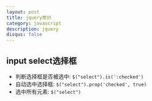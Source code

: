 ```yaml
---
layout: post
title: jquery常识
category: javascript
description: jquery
disqus: false
---
```


## input select选择框
* 判断选择框是否被选中: `$("select").is(':checked')`
* 自动选中选择框: `$("select").prop('checked', true)`
* 选中所有元素:  `$("select")`